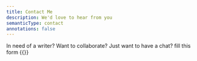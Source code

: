 ```yaml
---
title: Contact Me
description: We'd love to hear from you
semanticType: contact
annotations: false
---
```


In need of a writer? Want to collaborate? Just want to have a chat? fill this 
form
{{<form-contact>}}
